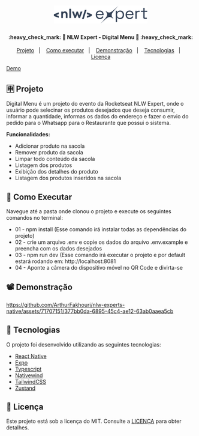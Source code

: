 <h1 align="center">
    <img alt="NLW Expert Logo" title="#NLWExpert" src=".github/logo.svg" width="250px" />
</h1>

<h4 align="center"> 
	:heavy_check_mark: 🚀 NLW Expert - Digital Menu 🚀 :heavy_check_mark:
</h4>

<p align="center">
  <a href="#-projeto">Projeto</a>&nbsp;&nbsp;&nbsp;|&nbsp;&nbsp;&nbsp;
  <a href="#-como-executar">Como executar</a>&nbsp;&nbsp;&nbsp;|&nbsp;&nbsp;&nbsp;
  <a href="#%EF%B8%8F-demonstração">Demonstração</a>&nbsp;&nbsp;&nbsp;|&nbsp;&nbsp;&nbsp;
  <a href="#-tecnologias">Tecnologias</a>&nbsp;&nbsp;&nbsp;|&nbsp;&nbsp;&nbsp;
  <a href="#memo-licença">Licença</a>
</p>

<a target="_blank" href="https://nlw-experts-react.vercel.app">Demo</a>

## 🈸 Projeto
Digital Menu é um projeto do evento da Rocketseat NLW Expert, onde o usuário pode selecinar os produtos desejados que deseja consumir,
informar a quantidade, informas os dados do endereço e fazer o envio do pedido para o Whatsapp para o Restaurante que possui o sistema.

<b>Funcionalidades:</b>
- Adicionar produto na sacola
- Remover produto da sacola
- Limpar todo conteúdo da sacola
- Listagem dos produtos
- Exibição dos detalhes do produto
- Listagem dos produtos inseridos na sacola

## 🔧 Como Executar
Navegue até a pasta onde clonou o projeto e execute os seguintes comandos no terminal:
- 01 - npm install (Esse comando irá instalar todas as dependências do projeto)
- 02 - crie um arquivo .env e copie os dados do arquivo .env.example e preencha com os dados desejados
- 03 - npm run dev (Esse comando irá executar o projeto e por default estará rodando em: http://localhost:8081
- 04 - Aponte a câmera do dispositivo móvel no QR Code e divirta-se

## 📽️ Demonstração


https://github.com/ArthurFakhouri/nlw-experts-native/assets/71707151/377bb0da-6895-45c4-ae12-63ab0aaea5cb



## 🚀 Tecnologias

O projeto foi desenvolvido utilizando as seguintes tecnologias:

- [React Native](https://reactnative.dev)
- [Expo](https://expo.dev)
- [Typescript](https://www.typescriptlang.org)
- [Nativewind](https://www.nativewind.dev)
- [TailwindCSS](https://tailwindcss.com)
- [Zustand](https://zustand-demo.pmnd.rs)

## :memo: Licença
Este projeto está sob a licença do MIT. Consulte a [LICENÇA](LICENSE) para obter detalhes.
